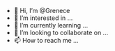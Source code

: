 - 👋 Hi, I’m @Grenece
- 👀 I’m interested in ...
- 🌱 I’m currently learning ...
- 💞️ I’m looking to collaborate on ...
- 📫 How to reach me ...

<!---
Grenece/Grenece is a ✨ special ✨ repository because its `README.md` (this file) appears on your GitHub profile.
You can click the Preview link to take a look at your changes.
--->
